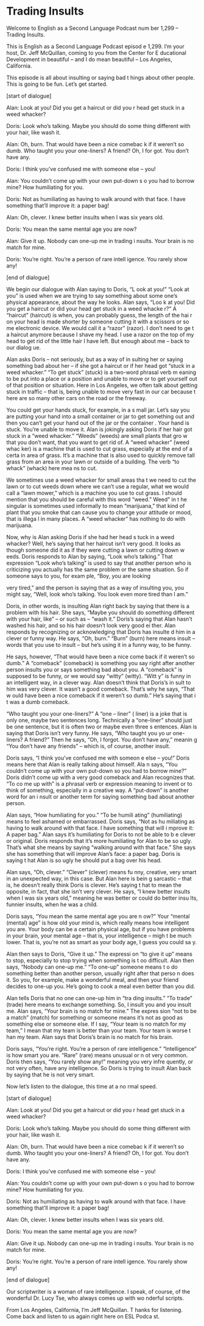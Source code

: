# Trading Insults

Welcome to English as a Second Language Podcast num ber 1,299 – Trading Insults. 

This is English as a Second Language Podcast episod e 1,299. I’m your host, Dr. Jeff McQuillan, coming to you from the Center for E ducational Development in beautiful – and I do mean beautiful – Los Angeles, California. 

This episode is all about insulting or saying bad t hings about other people. This is going to be fun. Let’s get started. 

[start of dialogue] 

Alan: Look at you! Did you get a haircut or did you r head get stuck in a weed whacker? 

Doris: Look who’s talking. Maybe you should do some thing different with your hair, like wash it. 

Alan: Oh, burn. That would have been a nice comebac k if it weren’t so dumb. Who taught you your one-liners? A friend? Oh, I for got. You don’t have any. 

Doris: I think you’ve confused me with someone else  – you! 

Alan: You couldn’t come up with your own put-down s o you had to borrow mine? How humiliating for you. 

Doris: Not as humiliating as having to walk around with that face. I have something that’ll improve it: a paper bag! 

Alan: Oh, clever. I knew better insults when I was six years old. 

Doris: You mean the same mental age you are now? 

Alan: Give it up. Nobody can one-up me in trading i nsults. Your brain is no match for mine.  

Doris: You’re right. You’re a person of rare intell igence. You rarely show any! 

[end of dialogue] 

We begin our dialogue with Alan saying to Doris, “L ook at you!” “Look at you” is used when we are trying to say something about some one’s physical appearance, about the way he looks. Alan says, “Loo k at you! Did you get a haircut or did your head get stuck in a weed whacke r?” A “haircut” (haircut) is when, you can probably guess, the length of the hai r on your head is made shorter by someone cutting it with a scissors or so me electronic device. We would call it a “razor” (razor). I don’t need to ge t a haircut anymore because I shave my head. I use a razor on the top of my head to get rid of the little hair I have left. But enough about me – back to our dialog ue.  

Alan asks Doris – not seriously, but as a way of in sulting her or saying something bad about her – if she got a haircut or if her head  got “stuck in a weed whacker.” “To get stuck” (stuck) is a two-word phrasal verb m eaning to be put into a place or a position and unable to move or to get yourself  out of that position or situation. Here in Los Angeles, we often talk about  getting stuck in traffic – that is, being unable to move very fast in our car because t here are so many other cars on the road or the freeway.  

You could get your hands stuck, for example, in a s mall jar. Let’s say you are putting your hand into a small container or jar to get something out and then you can’t get your hand out of the jar or the container . Your hand is stuck. You’re unable to move it. Alan is jokingly asking Doris if  her hair got stuck in a “weed whacker.” “Weeds” (weeds) are small plants that gro w that you don’t want, that you want to get rid of. A “weed whacker” (weed whac ker) is a machine that is used to cut grass, especially at the end of a certa in area of grass. It’s a machine that is also used to quickly remove tall grass from  an area in your lawn or outside of a building. The verb “to whack” (whack) here mea ns to cut.  

We sometimes use a weed whacker for small areas tha t we need to cut the lawn or to cut weeds down where we can’t use a regular, what we would call a “lawn mower,” which is a machine you use to cut grass. I should mention that you should be careful with this word “weed.” Weed” in t he singular is sometimes used informally to mean “marijuana,” that kind of plant that you smoke that can cause you to change your attitude or mood, that is illega l in many places. A “weed whacker” has nothing to do with marijuana.  

Now, why is Alan asking Doris if she had her head s tuck in a weed whacker? Well, he’s saying that her haircut isn’t very good.  It looks as though someone did it as if they were cutting a lawn or cutting down w eeds. Doris responds to Alan by saying, “Look who’s talking.” That expression “Look  who’s talking” is used to say that another person who is criticizing you actually  has the same problem or the same situation. So if someone says to you, for exam ple, “Boy, you are looking  

very tired,” and the person is saying that as a way  of insulting you, you might say, “Well, look who’s talking. You look even more tired  than I am.”  

Doris, in other words, is insulting Alan right back  by saying that there is a problem with his hair. She says, “Maybe you should do something different with your hair, like” – or such as – “wash it.” Doris’s saying that Alan hasn’t washed his hair, and so his hair doesn’t look very good ei ther. Alan responds by recognizing or acknowledging that Doris has insulte d him in a clever or funny way. He says, “Oh, burn.” “Burn” (burn) here means insult – words that you use to insult – but he’s using it in a funny way, to be  funny.  

He says, however, “That would have been a nice come back if it weren’t so dumb.” A “comeback” (comeback) is something you say  right after another person insults you or says something bad about you.  A “comeback” is supposed to be funny, or we would say “witty” (witty). “Witt y” is funny in an intelligent way, in a clever way. Alan doesn’t think that Doris’s in sult to him was very clever. It wasn’t a good comeback. That’s why he says, “That w ould have been a nice comeback if it weren’t so dumb.” He’s saying that i t was a dumb comeback.  

“Who taught you your one-liners?” A “one – liner” ( liner) is a joke that is only one, maybe two sentences long. Technically a “one-liner”  should just be one sentence, but it is often two or maybe even three s entences. Alan is saying that Doris isn’t very funny. He says, “Who taught you yo ur one-liners? A friend?” Then he says, “Oh, I forgot. You don’t have any,” meanin g “You don’t have any friends” – which is, of course, another insult.  

Doris says, “I think you’ve confused me with someon e else – you!” Doris means here that Alan is really talking about himself. Ala n says, “You couldn’t come up with your own put-down so you had to borrow mine?” Doris didn’t come up with a very good comeback and Alan recognizes that. “To co me up with” is a phrasal verb or expression meaning to invent or to think of  something, especially in a creative way. A “put-down” is another word for an i nsult or another term for saying something bad about another person.  

Alan says, “How humiliating for you.” “To be humili ating” (humiliating) means to feel ashamed or embarrassed. Doris says, “Not as hu miliating as having to walk around with that face. I have something that will i mprove it: A paper bag.” Alan says it’s humiliating for Doris to not be able to b e clever or original. Doris responds that it’s more humiliating for Alan to be so ugly. That’s what she means by saying “walking around with that face.” She says  she has something that will improve Alan’s face: a paper bag. Doris is saying t hat Alan is so ugly he should put a bag over his head.   

 Alan says, “Oh, clever.” “Clever” (clever) means fu nny, creative, very smart in an unexpected way, in this case. But Alan here is bein g sarcastic – that is, he doesn’t really think Doris is clever. He’s saying t hat to mean the opposite, in fact, that she isn’t very clever. He says, “I knew better  insults when I was six years old,” meaning he was better or could do better insu lts, funnier insults, when he was a child.  

Doris says, “You mean the same mental age you are n ow?” Your “mental (mental) age” is how old your mind is, which really  means how intelligent you are. Your body can be a certain physical age, but if you  have problems in your brain, your mental age – that is, your intelligence – migh t be much lower. That is, you’re not as smart as your body age, I guess you could sa y. 

Alan then says to Doris, “Give it up.” The expressi on “to give it up” means to stop, especially to stop trying when something is t oo difficult. Alan then says, “Nobody can one-up me.” “To one-up” someone means t o do something better than another person, usually right after that perso n does it. So you, for example, make a wonderful meal, and then your friend decides  to one-up you. He’s going to cook a meal even better than you did.  

Alan tells Doris that no one can one-up him in “tra ding insults.” “To trade” (trade) here means to exchange something. So, I insult you and you insult me. Alan says, “Your brain is no match for mine.” The expres sion “not to be a match” (match) for something or someone means it’s not as good as something else or someone else. If I say, “Your team is no match for my team,” I mean that my team is better than your team. Your team is worse t han my team. Alan says that Doris’s brain is no match for his brain.  

Doris says, “You’re right. You’re a person of rare intelligence.” “Intelligence” is how smart you are. “Rare” (rare) means unusual or n ot very common. Doris then says, “You rarely show any!” meaning you very infre quently, or not very often, have any intelligence. So Doris is trying to insult  Alan back by saying that he is not very smart.  

Now let’s listen to the dialogue, this time at a no rmal speed. 

[start of dialogue] 

Alan: Look at you! Did you get a haircut or did you r head get stuck in a weed whacker? 

Doris: Look who’s talking. Maybe you should do some thing different with your hair, like wash it. 

Alan: Oh, burn. That would have been a nice comebac k if it weren’t so dumb. Who taught you your one-liners? A friend? Oh, I for got. You don’t have any. 

Doris: I think you’ve confused me with someone else  – you! 

Alan: You couldn’t come up with your own put-down s o you had to borrow mine? How humiliating for you. 

Doris: Not as humiliating as having to walk around with that face. I have something that’ll improve it: a paper bag! 

Alan: Oh, clever. I knew better insults when I was six years old. 

Doris: You mean the same mental age you are now? 

Alan: Give it up. Nobody can one-up me in trading i nsults. Your brain is no match for mine.  

Doris: You’re right. You’re a person of rare intell igence. You rarely show any! 

[end of dialogue] 

Our scriptwriter is a woman of rare intelligence. I  speak, of course, of the wonderful Dr. Lucy Tse, who always comes up with wo nderful scripts.  

From Los Angeles, California, I’m Jeff McQuillan. T hanks for listening. Come back and listen to us again right here on ESL Podca st.  

